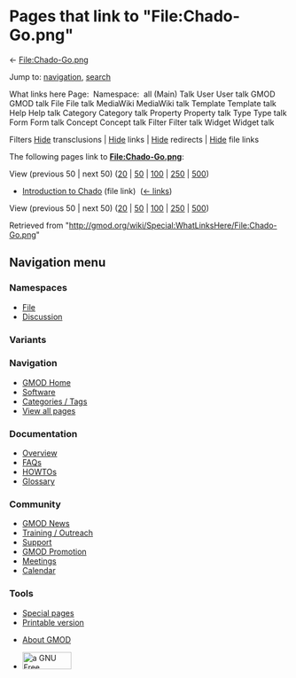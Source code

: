 <div id="mw-page-base" class="noprint">

</div>

<div id="mw-head-base" class="noprint">

</div>

<div id="content" class="mw-body" role="main">

<span id="top"></span>

<div id="mw-js-message" style="display:none;">

</div>



# <span dir="auto">Pages that link to "File:Chado-Go.png"</span>

<div id="bodyContent">

<div id="contentSub">

← [File:Chado-Go.png](/wiki/File:Chado-Go.png "File:Chado-Go.png")

</div>

<div id="jump-to-nav" class="mw-jump">

Jump to: [navigation](#mw-navigation), [search](#p-search)

</div>

<div id="mw-content-text">

What links here Page:  Namespace:  all (Main) Talk User User talk GMOD
GMOD talk File File talk MediaWiki MediaWiki talk Template Template talk
Help Help talk Category Category talk Property Property talk Type Type
talk Form Form talk Concept Concept talk Filter Filter talk Widget
Widget talk

Filters
[Hide](/mediawiki/index.php?title=Special:WhatLinksHere/File:Chado-Go.png&hidetrans=1 "Special:WhatLinksHere/File:Chado-Go.png")
transclusions \|
[Hide](/mediawiki/index.php?title=Special:WhatLinksHere/File:Chado-Go.png&hidelinks=1 "Special:WhatLinksHere/File:Chado-Go.png")
links \|
[Hide](/mediawiki/index.php?title=Special:WhatLinksHere/File:Chado-Go.png&hideredirs=1 "Special:WhatLinksHere/File:Chado-Go.png")
redirects \|
[Hide](/mediawiki/index.php?title=Special:WhatLinksHere/File:Chado-Go.png&hideimages=1 "Special:WhatLinksHere/File:Chado-Go.png")
file links

The following pages link to
**[File:Chado-Go.png](/wiki/File:Chado-Go.png "File:Chado-Go.png")**:

View (previous 50 \| next 50)
([20](/mediawiki/index.php?title=Special:WhatLinksHere/File:Chado-Go.png&limit=20 "Special:WhatLinksHere/File:Chado-Go.png")
\|
[50](/mediawiki/index.php?title=Special:WhatLinksHere/File:Chado-Go.png&limit=50 "Special:WhatLinksHere/File:Chado-Go.png")
\|
[100](/mediawiki/index.php?title=Special:WhatLinksHere/File:Chado-Go.png&limit=100 "Special:WhatLinksHere/File:Chado-Go.png")
\|
[250](/mediawiki/index.php?title=Special:WhatLinksHere/File:Chado-Go.png&limit=250 "Special:WhatLinksHere/File:Chado-Go.png")
\|
[500](/mediawiki/index.php?title=Special:WhatLinksHere/File:Chado-Go.png&limit=500 "Special:WhatLinksHere/File:Chado-Go.png"))

- [Introduction to
  Chado](/wiki/Introduction_to_Chado "Introduction to Chado") (file
  link) ‎ <span class="mw-whatlinkshere-tools">([←
  links](/mediawiki/index.php?title=Special:WhatLinksHere&target=Introduction+to+Chado "Special:WhatLinksHere"))</span>

View (previous 50 \| next 50)
([20](/mediawiki/index.php?title=Special:WhatLinksHere/File:Chado-Go.png&limit=20 "Special:WhatLinksHere/File:Chado-Go.png")
\|
[50](/mediawiki/index.php?title=Special:WhatLinksHere/File:Chado-Go.png&limit=50 "Special:WhatLinksHere/File:Chado-Go.png")
\|
[100](/mediawiki/index.php?title=Special:WhatLinksHere/File:Chado-Go.png&limit=100 "Special:WhatLinksHere/File:Chado-Go.png")
\|
[250](/mediawiki/index.php?title=Special:WhatLinksHere/File:Chado-Go.png&limit=250 "Special:WhatLinksHere/File:Chado-Go.png")
\|
[500](/mediawiki/index.php?title=Special:WhatLinksHere/File:Chado-Go.png&limit=500 "Special:WhatLinksHere/File:Chado-Go.png"))

</div>

<div class="printfooter">

Retrieved from
"<http://gmod.org/wiki/Special:WhatLinksHere/File:Chado-Go.png>"

</div>

<div id="catlinks" class="catlinks catlinks-allhidden">

</div>

<div class="visualClear">

</div>

</div>

</div>

<div id="mw-navigation">

## Navigation menu

<div id="mw-head">



<div id="left-navigation">

<div id="p-namespaces" class="vectorTabs" role="navigation"
aria-labelledby="p-namespaces-label">

### Namespaces

- <span id="ca-nstab-image"><a href="/wiki/File:Chado-Go.png" accesskey="c"
  title="View the file page [c]">File</a></span>
- <span id="ca-talk"><a
  href="/mediawiki/index.php?title=File_talk:Chado-Go.png&amp;action=edit&amp;redlink=1"
  accesskey="t"
  title="Discussion about the content page [t]">Discussion</a></span>

</div>

<div id="p-variants" class="vectorMenu emptyPortlet" role="navigation"
aria-labelledby="p-variants-label">

### 

### Variants[](#)

<div class="menu">

</div>

</div>

</div>

<div id="right-navigation">





</div>



</div>

</div>

</div>

<div id="mw-panel">

<div id="p-logo" role="banner">

<a href="/wiki/Main_Page"
style="background-image: url(http://gmod.org/images/GMOD-cogs.png);"
title="Visit the main page"></a>

</div>

<div id="p-Navigation" class="portal" role="navigation"
aria-labelledby="p-Navigation-label">

### Navigation

<div class="body">

- <span id="n-GMOD-Home">[GMOD Home](/wiki/Main_Page)</span>
- <span id="n-Software">[Software](/wiki/GMOD_Components)</span>
- <span id="n-Categories-.2F-Tags">[Categories /
  Tags](/wiki/Categories)</span>
- <span id="n-View-all-pages">[View all
  pages](/wiki/Special:AllPages)</span>

</div>

</div>

<div id="p-Documentation" class="portal" role="navigation"
aria-labelledby="p-Documentation-label">

### Documentation

<div class="body">

- <span id="n-Overview">[Overview](/wiki/Overview)</span>
- <span id="n-FAQs">[FAQs](/wiki/Category:FAQ)</span>
- <span id="n-HOWTOs">[HOWTOs](/wiki/Category:HOWTO)</span>
- <span id="n-Glossary">[Glossary](/wiki/Glossary)</span>

</div>

</div>

<div id="p-Community" class="portal" role="navigation"
aria-labelledby="p-Community-label">

### Community

<div class="body">

- <span id="n-GMOD-News">[GMOD News](/wiki/GMOD_News)</span>
- <span id="n-Training-.2F-Outreach">[Training /
  Outreach](/wiki/Training_and_Outreach)</span>
- <span id="n-Support">[Support](/wiki/Support)</span>
- <span id="n-GMOD-Promotion">[GMOD
  Promotion](/wiki/GMOD_Promotion)</span>
- <span id="n-Meetings">[Meetings](/wiki/Meetings)</span>
- <span id="n-Calendar">[Calendar](/wiki/Calendar)</span>

</div>

</div>

<div id="p-tb" class="portal" role="navigation"
aria-labelledby="p-tb-label">

### Tools

<div class="body">

- <span id="t-specialpages"><a href="/wiki/Special:SpecialPages" accesskey="q"
  title="A list of all special pages [q]">Special pages</a></span>
- <span id="t-print"><a
  href="/mediawiki/index.php?title=Special:WhatLinksHere/File:Chado-Go.png&amp;printable=yes"
  rel="alternate" accesskey="p"
  title="Printable version of this page [p]">Printable version</a></span>

</div>

</div>

</div>

</div>

<div id="footer" role="contentinfo">

- <span id="footer-places-about">[About
  GMOD](/wiki/GMOD:About "GMOD:About")</span>

<!-- -->

- <span id="footer-copyrightico">[<img src="http://www.gnu.org/graphics/gfdl-logo-small.png" width="88"
  height="31" alt="a GNU Free Documentation License" />](http://www.gnu.org/licenses/fdl-1.3.html)</span>




</div>

